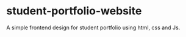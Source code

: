 # student-portfolio-website
A simple frontend design for student portfolio using html, css and Js. 
